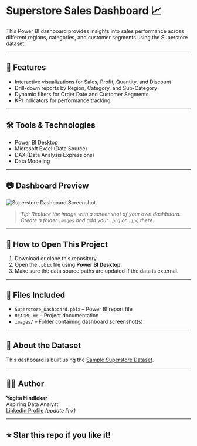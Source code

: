 # Superstore Sales Dashboard 📈

This Power BI dashboard provides insights into sales performance across different regions, categories, and customer segments using the Superstore dataset.

---

## 🧩 Features

- Interactive visualizations for Sales, Profit, Quantity, and Discount
- Drill-down reports by Region, Category, and Sub-Category
- Dynamic filters for Order Date and Customer Segments
- KPI indicators for performance tracking

---

## 🛠 Tools & Technologies

- Power BI Desktop
- Microsoft Excel (Data Source)
- DAX (Data Analysis Expressions)
- Data Modeling

---

## 📷 Dashboard Preview

![Superstore Dashboard Screenshot](./images/superstore-dashboard.png)

> _Tip: Replace the image with a screenshot of your own dashboard. Create a folder `images` and add your `.png` or `.jpg` there._

---

## 📁 How to Open This Project

1. Download or clone this repository.
2. Open the `.pbix` file using **Power BI Desktop**.
3. Make sure the data source paths are updated if the data is external.

---

## 📂 Files Included

- `Superstore_Dashboard.pbix` – Power BI report file
- `README.md` – Project documentation
- `images/` – Folder containing dashboard screenshot(s)

---

## 📌 About the Dataset

This dashboard is built using the [Sample Superstore Dataset](https://community.tableau.com/s/question/0D54T00000CWe1rSAD/sample-superstore-data).

---

## 🙋‍♀️ Author

**Yogita Hindlekar**  
Aspiring Data Analyst  
[LinkedIn Profile](https://www.linkedin.com/in/your-profile) _(update link)_

---

## ⭐️ Star this repo if you like it!



